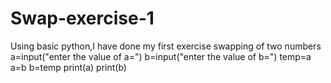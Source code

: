 # Swap-exercise-1
Using basic python,I have done my first exercise swapping of two numbers 
a=input("enter the value of a=")
b=input("enter the value of b=")
temp=a
a=b
b=temp
print(a)
print(b)
